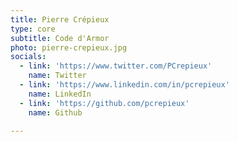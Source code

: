 ```yaml
---
title: Pierre Crépieux
type: core
subtitle: Code d'Armor
photo: pierre-crepieux.jpg
socials:
  - link: 'https://www.twitter.com/PCrepieux'
    name: Twitter
  - link: 'https://www.linkedin.com/in/pcrepieux'
    name: LinkedIn
  - link: 'https://github.com/pcrepieux'
    name: Github

---
```


